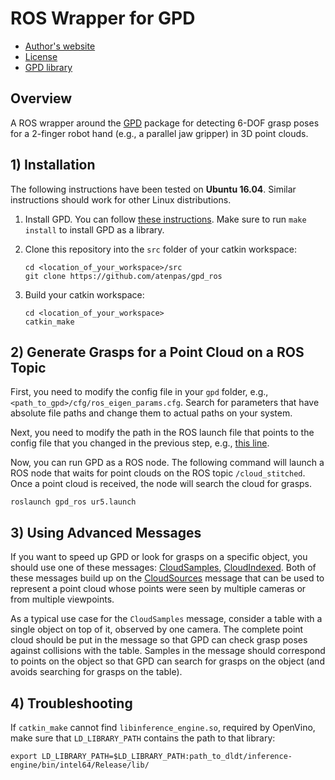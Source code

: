 # ROS Wrapper for GPD

* [Author's website](http://www.ccs.neu.edu/home/atp/)
* [License](https://github.com/atenpas/gpd_ros/blob/master/LICENSE.md)
* [GPD library](https://github.com/atenpas/gpd)

## Overview

A ROS wrapper around the [GPD](https://github.com/atenpas/gpd) package for detecting 6-DOF grasp poses for a
2-finger robot hand (e.g., a parallel jaw gripper) in 3D point clouds.

## 1) Installation

The following instructions have been tested on **Ubuntu 16.04**. Similar
instructions should work for other Linux distributions.

1. Install GPD. You can follow [these instructions](https://github.com/atenpas/gpd#install). Make sure to run `make install` to install GPD as a library.

2. Clone this repository into the `src` folder of your catkin workspace:

   ```
   cd <location_of_your_workspace>/src
   git clone https://github.com/atenpas/gpd_ros
   ```

3. Build your catkin workspace:

   ```
   cd <location_of_your_workspace>
   catkin_make
   ```

## 2) Generate Grasps for a Point Cloud on a ROS Topic

First, you need to modify the config file in your `gpd` folder, e.g., 
`<path_to_gpd>/cfg/ros_eigen_params.cfg`. Search for parameters that have 
absolute file paths and change them to actual paths on your system.

Next, you need to modify the path in the ROS launch file that points to the 
config file that you changed in the previous step, e.g., 
[this line](https://github.com/atenpas/gpd_ros/blob/master/launch/ur5.launch#L18).

Now, you can run GPD as a ROS node. The following command will launch a ROS node
that waits for point clouds on the ROS topic `/cloud_stitched`. Once a point
cloud is received, the node will search the cloud for grasps.

```
roslaunch gpd_ros ur5.launch
```

## 3) Using Advanced Messages

If you want to speed up GPD or look for grasps on a specific object, you should 
use one of these messages: [CloudSamples](https://github.com/atenpas/gpd_ros/blob/master/msg/CloudSamples.msg), [CloudIndexed](https://github.com/atenpas/gpd_ros/blob/master/msg/CloudIndexed.msg). Both of these messages build up on the [CloudSources](https://github.com/atenpas/gpd_ros/blob/master/msg/CloudSources.msg) message that can be used to represent a point cloud whose points were seen by multiple cameras or from multiple viewpoints.

As a typical use case for the `CloudSamples` message, consider a table with a single object on top of it, observed by one camera. The complete point cloud should be put in the message so that GPD can check grasp poses against collisions with the table. Samples in the message should correspond to points on the object so that GPD can search for grasps on the object (and avoids searching for grasps on the table).

## 4) Troubleshooting

If `catkin_make` cannot find `libinference_engine.so`, required by OpenVino, make 
sure that `LD_LIBRARY_PATH` contains the path to that library:

```
export LD_LIBRARY_PATH=$LD_LIBRARY_PATH:path_to_dldt/inference-engine/bin/intel64/Release/lib/
```
